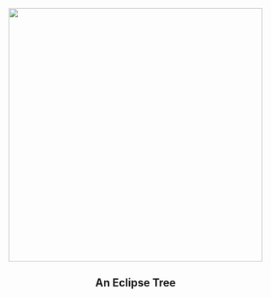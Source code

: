 
<p align="center"><img src="https://apod.nasa.gov/apod/image/2310/EclipseTree_Wyre_960.jpg" width="500" height="500"></p>
<h2 align="center"> An Eclipse Tree </h2>

